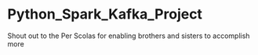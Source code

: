# Python_Spark_Kafka_Project

Shout out to the Per Scolas for enabling brothers and sisters to accomplish more
